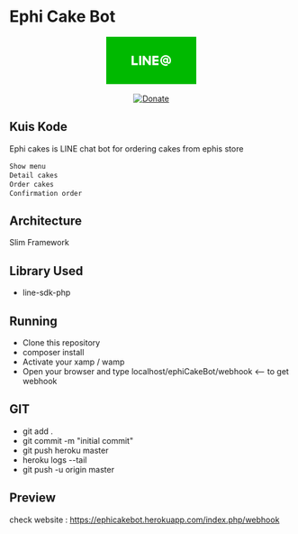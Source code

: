 # Ephi Cake Bot
<p align="center"><img src="https://raw.githubusercontent.com/kahell/ephicakes/master/assets/img/line_logo.png" width="160"></p>
<p align="center">
<a href="#" rel="nofollow"><img src="https://camo.githubusercontent.com/aa6cd44c832344c7b6e5edfc8524c46d4bec971b/68747470733a2f2f696d672e736869656c64732e696f2f62616467652f446f6e6174652d50617950616c2d677265656e2e7376673f6d61784167653d363030" alt="Donate" data-canonical-src="https://img.shields.io/badge/Donate-PayPal-green.svg?maxAge=600" style="max-width:100%;"></a>
</p>

## Kuis Kode
Ephi cakes is LINE chat bot for ordering cakes from ephis store
```
Show menu
Detail cakes
Order cakes
Confirmation order
```
## Architecture
Slim Framework

## Library Used
- line-sdk-php

## Running
- Clone this repository
- composer install
- Activate your xamp / wamp
- Open your browser and type localhost/ephiCakeBot/webhook <-- to get webhook

## GIT
- git add .
- git commit -m "initial commit"
- git push heroku master
- heroku logs --tail
- git push -u origin master

## Preview
check website : https://ephicakebot.herokuapp.com/index.php/webhook
